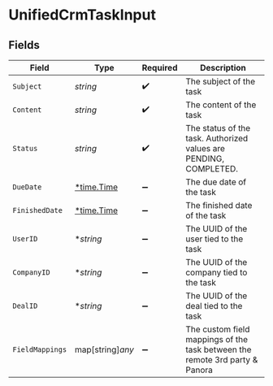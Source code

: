 # UnifiedCrmTaskInput


## Fields

| Field                                                                       | Type                                                                        | Required                                                                    | Description                                                                 |
| --------------------------------------------------------------------------- | --------------------------------------------------------------------------- | --------------------------------------------------------------------------- | --------------------------------------------------------------------------- |
| `Subject`                                                                   | *string*                                                                    | :heavy_check_mark:                                                          | The subject of the task                                                     |
| `Content`                                                                   | *string*                                                                    | :heavy_check_mark:                                                          | The content of the task                                                     |
| `Status`                                                                    | *string*                                                                    | :heavy_check_mark:                                                          | The status of the task. Authorized values are PENDING, COMPLETED.           |
| `DueDate`                                                                   | [*time.Time](https://pkg.go.dev/time#Time)                                  | :heavy_minus_sign:                                                          | The due date of the task                                                    |
| `FinishedDate`                                                              | [*time.Time](https://pkg.go.dev/time#Time)                                  | :heavy_minus_sign:                                                          | The finished date of the task                                               |
| `UserID`                                                                    | **string*                                                                   | :heavy_minus_sign:                                                          | The UUID of the user tied to the task                                       |
| `CompanyID`                                                                 | **string*                                                                   | :heavy_minus_sign:                                                          | The UUID of the company tied to the task                                    |
| `DealID`                                                                    | **string*                                                                   | :heavy_minus_sign:                                                          | The UUID of the deal tied to the task                                       |
| `FieldMappings`                                                             | map[string]*any*                                                            | :heavy_minus_sign:                                                          | The custom field mappings of the task between the remote 3rd party & Panora |